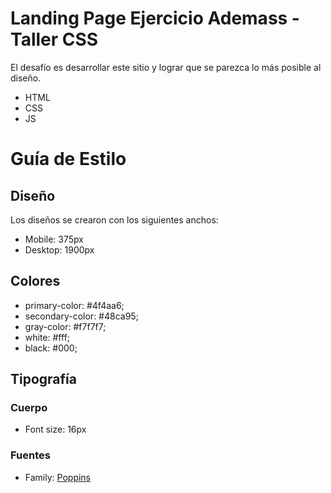 # Landing Page Ejercicio Ademass - Taller CSS

El desafío es desarrollar este sitio y lograr que se parezca lo más posible al diseño.

- HTML
- CSS
- JS

# Guía de Estilo

## Diseño

Los diseños se crearon con los siguientes anchos:

- Mobile: 375px
- Desktop: 1900px

## Colores

- primary-color: #4f4aa6;
- secondary-color: #48ca95;
- gray-color: #f7f7f7;
- white: #fff;
- black: #000;

## Tipografía

### Cuerpo

- Font size: 16px

### Fuentes

- Family: [Poppins](https://fonts.google.com/specimen/Poppins)
